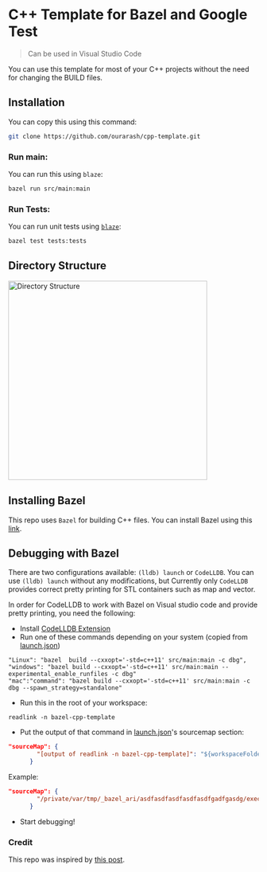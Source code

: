 # C++ Template for Bazel and Google Test

> Can be used in Visual Studio Code

You can use this template for most of your C++ projects without the need for changing the BUILD files.

## Installation

You can copy this using this command:

```bash
git clone https://github.com/ourarash/cpp-template.git
```

### Run main:

You can run this using `blaze`:

```bash
bazel run src/main:main
```

### Run Tests:

You can run unit tests using [`blaze`](installing-bazel):

```bash
bazel test tests:tests
```

## Directory Structure

<img alt="Directory Structure" src="https://github.com/ourarash/cpp-template/blob/master/tree.png?raw=true" width="400">

## Installing Bazel

This repo uses `Bazel` for building C++ files.
You can install Bazel using this [link](https://docs.bazel.build/versions/master/install.html).

## Debugging with Bazel
There are two configurations available: `(lldb) launch` or `CodeLLDB`. You can use `(lldb) launch` without any modifications, but Currently only `CodeLLDB` provides correct pretty printing for STL containers such as map and vector.

In order for CodeLLDB to work with Bazel on Visual studio code and provide pretty printing, you need the following:

- Install [CodeLLDB Extension](https://marketplace.visualstudio.com/items?itemName=vadimcn.vscode-lldb)
- Run one of these commands depending on your system (copied from [launch.json](launch.json))

```
"Linux": "bazel  build --cxxopt='-std=c++11' src/main:main -c dbg",
"windows": "bazel build --cxxopt='-std=c++11' src/main:main --experimental_enable_runfiles -c dbg"
"mac":"command": "bazel build --cxxopt='-std=c++11' src/main:main -c dbg --spawn_strategy=standalone"
```

- Run this in the root of your workspace:
```
readlink -n bazel-cpp-template
```
- Put the output of that command in [launch.json](launch.json)'s sourcemap section:
```json
"sourceMap": {
        "[output of readlink -n bazel-cpp-template]": "${workspaceFolder}/"
      }
```

Example:

```json
"sourceMap": {
        "/private/var/tmp/_bazel_ari/asdfasdfasdfasdfasdfgadfgasdg/execroot/__main__": "${workspaceFolder}/"
      }
```
- Start debugging!


### Credit

This repo was inspired by [this post](https://www.ratanparai.com/c++/writing-unit-tests-with-bazel/).
